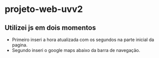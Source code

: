 # projeto-web-uvv2

## Utilizei js em dois momentos 
- Primeiro inseri a hora atualizada com os segundos na parte inicial da pagina.
- Segundo inseri o google maps abaixo da barra de navegação.
